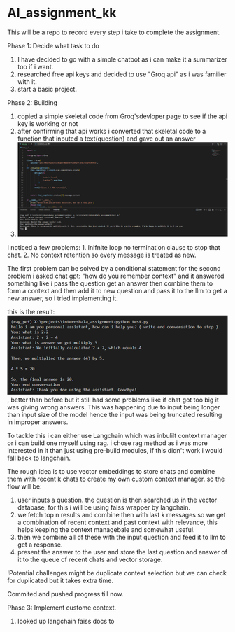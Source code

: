 # AI_assignment_kk
This will be a repo to record every step i take to complete the assignment.

Phase 1: Decide what task to do
1. I have decided to go with a simple chatbot as i can make it a summarizer too if i want.
2. researched free api keys and decided to use "Groq api" as i was familier with it.
3. start a basic project.

Phase 2: Building
1. copied a simple skeletal code from Groq'sdevloper page to see if the api key is working or not
2. after confirming that api works i converted that skeletal code to a function that inputed a text(question) and gave out an answer
3. ![alt text](image-1.png)

I noticed a few problems:
    1. Inifnite loop no termination clause to stop that chat.
    2. No context retention so every message is treated as new.

The first problem can be solved by a conditional statement
for the second problem i asked chat gpt: "how do you remember context" and it answered
something like i pass the question get an answer then combine them to form a context and then add it to new question and pass
it to the llm to get a new answer, so i tried implementing it.

this is the result: ![alt text](image-2.png), better than before but it still had some problems like if chat got too big it was giving wrong answers.
This was happening due to input being longer than input size of the model hence the input was being truncated resulting in improper answers.

To tackle this i can either use Langchain which was inbulilt context manager or i can build one myself using rag.
i chose rag method as i was more interested in it than just using pre-build modules, if this didn't work i would fall back to langchain.

The rough idea is to use vector embeddings to store chats and combine them with recent k chats to create my own custom context manager.
so the flow will be:
1. user inputs a question. the question is then searched us in the vector database, for this i will be using faiss wrapper by langchain.
2. we fetch top n results and combine then with last k messages so we get a combination of recent context and past context with relevance,
this helps keeping the context managebale and somewhat useful.
3. then we combine all of these with the input question and feed it to llm to get a response.
4. present the answer to the user and store the last question and answer of it to the queue of recent chats and vector storage.

!Potential challenges might be duplicate context selection but we can check for duplicated but it takes extra time.

Commited and pushed progress till now.

Phase 3: Implement custome context.
1. looked up langchain faiss docs to